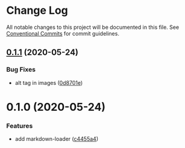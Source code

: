 # Change Log

All notable changes to this project will be documented in this file.
See [Conventional Commits](https://conventionalcommits.org) for commit guidelines.

<a name="0.1.1"></a>
## [0.1.1](https://github.com/bongnv/markdown-loader/compare/@bongnv/markdown-loader@0.1.0...@bongnv/markdown-loader@0.1.1) (2020-05-24)


### Bug Fixes

* alt tag in images ([0d8701e](https://github.com/bongnv/markdown-loader/commit/0d8701e))




<a name="0.1.0"></a>
# 0.1.0 (2020-05-24)


### Features

* add markdown-loader ([c4455a4](https://github.com/bongnv/markdown-loader/commit/c4455a4))
